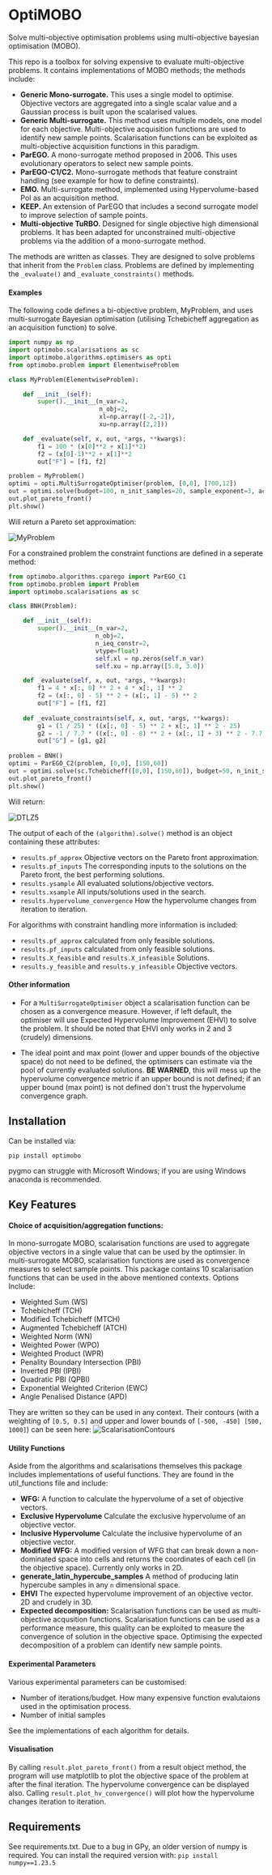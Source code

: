 # OptiMOBO
Solve multi-objective optimisation problems using multi-objective bayesian optimisation (MOBO).

This repo is a toolbox for solving expensive to evaluate multi-objective problems. It contains implementations of MOBO methods;
the methods include:

 
* **Generic Mono-surrogate.** This uses a single model to optimise. Objective vectors are aggregated into a single scalar value and a Gaussian process is built upon the scalarised values.
* **Generic Multi-surrogate.** This method uses multiple models, one model for each objective. Multi-objective acquisition functions are used to identify new sample points. Scalarisation functions can be exploited as multi-objective acquisition functions in this paradigm.
* **ParEGO.** A mono-surrogate method proposed in 2006. This uses evolutionary operators to select new sample points.
* **ParEGO-C1/C2.** Mono-surrogate methods that feature constraint handling (see example for how to define constraints).
* **EMO.** Multi-surrogate method, implemented using Hypervolume-based PoI as an acquisition method.
* **KEEP.** An extension of ParEGO that includes a second surrogate model to improve selection of sample points.
* **Multi-objective TuRBO.** Designed for single objective high dimensional problems. It has been adapted for unconstrained multi-objective problems via the addition of a mono-surrogate method.

The methods are written as classes.
They are designed to solve problems that inherit from the `Problem` class.
Problems are defined by implementing the ```_evaluate()``` and ```_evaluate_constraints()``` methods.

#### Examples 
The following code defines a bi-objective problem, MyProblem, and uses multi-surrogate Bayesian optimisation (utilising Tchebicheff aggregation as an acquisition function) to solve.
```python
import numpy as np
import optimobo.scalarisations as sc
import optimobo.algorithms.optimisers as opti
from optimobo.problem import ElementwiseProblem

class MyProblem(ElementwiseProblem):

    def __init__(self):
        super().__init__(n_var=2,
                         n_obj=2,
                         xl=np.array([-2,-2]),
                         xu=np.array([2,2]))

    def _evaluate(self, x, out, *args, **kwargs):
        f1 = 100 * (x[0]**2 + x[1]**2)
        f2 = (x[0]-1)**2 + x[1]**2
        out["F"] = [f1, f2]

problem = MyProblem()
optimi = opti.MultiSurrogateOptimiser(problem, [0,0], [700,12])
out = optimi.solve(budget=100, n_init_samples=20, sample_exponent=3, acquisition_func=sc.Tchebicheff([0,0],[700,12]))
out.plot_pareto_front()
plt.show()
```

Will return a Pareto set approximation:

![MyProblem](docs/media/Myproblem.png "MyProblem Pareto Approximation")

For a constrained problem the constraint functions are defined in a seperate method:
```python
from optimobo.algorithms.cparego import ParEGO_C1
from optimobo.problem import Problem
import optimobo.scalarisations as sc

class BNH(Problem):

    def __init__(self):
        super().__init__(n_var=2, 
                        n_obj=2, 
                        n_ieq_constr=2, 
                        vtype=float)
                        self.xl = np.zeros(self.n_var)
                        self.xu = np.array([5.0, 3.0])

    def _evaluate(self, x, out, *args, **kwargs):
        f1 = 4 * x[:, 0] ** 2 + 4 * x[:, 1] ** 2
        f2 = (x[:, 0] - 5) ** 2 + (x[:, 1] - 5) ** 2
        out["F"] = [f1, f2]
    
    def _evaluate_constraints(self, x, out, *args, **kwargs):
        g1 = (1 / 25) * ((x[:, 0] - 5) ** 2 + x[:, 1] ** 2 - 25)
        g2 = -1 / 7.7 * ((x[:, 0] - 8) ** 2 + (x[:, 1] + 3) ** 2 - 7.7)
        out["G"] = [g1, g2]
        
problem = BNH()
optimi = ParEGO_C2(problem, [0,0], [150,60])
out = optimi.solve(sc.Tchebicheff([0,0], [150,60]), budget=50, n_init_samples=20)
out.plot_pareto_front()
plt.show()
```

Will return:

![DTLZ5](docs/media/BNH_objective_space.png "BNH Pareto front approximation")




The output of each of the ```(algorithm).solve()``` method is an object containing these attributes:
* ```results.pf_approx``` Objective vectors on the Pareto front approximation. 
* ```results.pf_inputs``` The corresponding inputs to the solutions on the Pareto front, the best performing solutions.
* ```results.ysample``` All evaluated solutions/objective vectors.
* ```results.xsample``` All inputs/solutions used in the search. 
* ```results.hypervolume_convergence``` How the hypervolume changes from iteration to iteration.

For algorithms with constraint handling more information is included:
* ```results.pf_approx``` calculated from only feasible solutions.
* ```results.pf_inputs``` calculated from only feasible solutions.
* ```results.X_feasible``` and ```results.X_infeasible``` Solutions.
* ```results.y_feasible``` and ```results.y_infeasible``` Objective vectors.

#### Other information

<!-- When calling the ```optimiser.solve``` function for a ```MonoSurrogateOptimiser``` object, an aggregation function must be defined. -->

* For a ```MultiSurrogateOptimiser``` object a scalarisation function can be chosen as a convergence measure. However, if left default, the optimiser will use Expected Hypervolume Improvement (EHVI) to solve the problem. It should be noted that EHVI only works in 2 and 3 (crudely) dimensions.

* The ideal point and max point (lower and upper bounds of the objective space) do not need to be defined, the optimisers can estimate via the pool of currently evaluated solutions. **BE WARNED**, this will mess up the hypervolume convergence metric if an upper bound is not defined; if an upper bound (max point) is not defined don't trust the hypervolume convergence graph.

## Installation
Can be installed via:

`pip install optimobo`

pygmo can struggle with Microsoft Windows; if you are using Windows anaconda is recommended.

## Key Features

#### Choice of acquisition/aggregation functions:
In mono-surrogate MOBO, scalarisation functions are used to aggregate objective vectors in a single value that can be used by the optimsier.
In multi-surrogate MOBO, scalarisation functions are used as convergence measures to select sample points.
This package contains 10 scalarisation functions that can be used in the above mentioned contexts.
Options Include:
* Weighted Sum (WS)
* Tchebicheff (TCH)
* Modified Tchebicheff (MTCH)
* Augmented Tchebicheff (ATCH)
* Weighted Norm (WN)
* Weighted Power (WPO)
* Weighted Product (WPR)
* Penality Boundary Intersection (PBI)
* Inverted PBI (IPBI)
* Quadratic PBI (QPBI)
* Exponential Weighted Criterion (EWC)
* Angle Penalised Distance (APD)

They are written so they can be used in any context.
Their contours (with a weighting of `[0.5, 0.5]` and upper and lower bounds of `[-500, -450] [500, 1000]`) can be seen here:
![ScalarisationContours](docs/media/scalarisations.png "Contours of the scalarisation functions, in 2D.")

#### Utility Functions
Aside from the algorithms and scalarisations themselves this package includes implementations of useful functions. They are found in the util_functions file and include:
* **WFG:** A function to calculate the hypervolume of a set of objective vectors.
* **Exclusive Hypervolume** Calculate the exclusive hypervolume of an objective vector.
* **Inclusive Hypervolume** Calculate the inclusive hypervolume of an objective vector.
* **Modified WFG:** A modified version of WFG that can break down a non-dominated space into cells and returns the coordinates of each cell (in the objective space). Currently only works in 2D.
* **generate_latin_hypercube_samples** A method of producing latin hypercube samples in any ```n``` dimensional space.
* **EHVI** The expected hypervolume improvement of an objective vector. 2D and crudely in 3D.
* **Expected decomposition:** Scalarisation functions can be used as multi-objective acqusition functions. Scalarisation functions can be used as a performance measure, this quality can be exploited to measure the convergence of solution in the objective space. Optimising the expected decomposition of a problem can identify new sample points.

#### Experimental Parameters
Various experimental parameters can be customised:
* Number of iterations/budget. How many expensive function evalutaions used in the optimisation process.
* Number of initial samples

See the implementations of each algorithm for details.

#### Visualisation
By calling ```result.plot_pareto_front()``` from a result object method, the program will use matplotlib to plot the objective space of the problem at after the final iteration.
The hypervolume convergence can be displayed also. Calling ```result.plot_hv_convergence()``` will plot how the hypervolume changes iteration to iteration.

## Requirements
See requirements.txt.
Due to a bug in GPy, an older version of numpy is required.
You can install the required version with: ```pip install numpy==1.23.5```